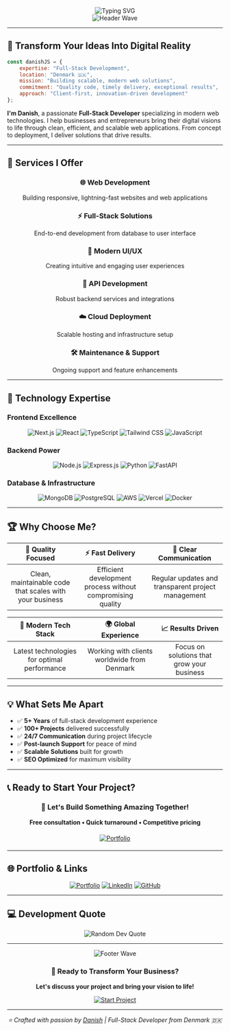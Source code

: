 <!-- Header Banner -->
<div align="center">
  <img src="https://readme-typing-svg.herokuapp.com?font=Fira+Code&size=40&pause=1000&color=2E9EF7&center=true&vCenter=true&width=1000&lines=Danish+%7C+Full-Stack+Developer;Crafting+Digital+Excellence+🇩🇰;Your+Vision%2C+My+Code;Let's+Build+Something+Amazing!" alt="Typing SVG" />
</div>

<!-- Professional Hero Section -->
<div align="center">
  <img src="https://capsule-render.vercel.app/api?type=waving&color=0:2E9EF7,100:4F46E5&height=120&section=header&text=&fontSize=0" alt="Header Wave" />
</div>

---

## 🎯 Transform Your Ideas Into Digital Reality

```javascript
const danishJS = {
    expertise: "Full-Stack Development",
    location: "Denmark 🇩🇰",
    mission: "Building scalable, modern web solutions",
    commitment: "Quality code, timely delivery, exceptional results",
    approach: "Client-first, innovation-driven development"
};
```

**I'm Danish**, a passionate **Full-Stack Developer** specializing in modern web technologies. I help businesses and entrepreneurs bring their digital visions to life through clean, efficient, and scalable web applications. From concept to deployment, I deliver solutions that drive results.

---

## 🚀 Services I Offer

<div align="center">

### 🌐 **Web Development**
Building responsive, lightning-fast websites and web applications

### ⚡ **Full-Stack Solutions**
End-to-end development from database to user interface

### 📱 **Modern UI/UX**
Creating intuitive and engaging user experiences

### 🔧 **API Development**
Robust backend services and integrations

### ☁️ **Cloud Deployment**
Scalable hosting and infrastructure setup

### 🛠️ **Maintenance & Support**
Ongoing support and feature enhancements

</div>

---

## 💼 Technology Expertise

### **Frontend Excellence**
<div align="center">
  <img src="https://img.shields.io/badge/Next.js-000000?style=for-the-badge&logo=next.js&logoColor=white" alt="Next.js" />
  <img src="https://img.shields.io/badge/React-20232A?style=for-the-badge&logo=react&logoColor=61DAFB" alt="React" />
  <img src="https://img.shields.io/badge/TypeScript-007ACC?style=for-the-badge&logo=typescript&logoColor=white" alt="TypeScript" />
  <img src="https://img.shields.io/badge/Tailwind_CSS-38B2AC?style=for-the-badge&logo=tailwind-css&logoColor=white" alt="Tailwind CSS" />
  <img src="https://img.shields.io/badge/JavaScript-F7DF1E?style=for-the-badge&logo=javascript&logoColor=black" alt="JavaScript" />
</div>

### **Backend Power**
<div align="center">
  <img src="https://img.shields.io/badge/Node.js-43853D?style=for-the-badge&logo=node.js&logoColor=white" alt="Node.js" />
  <img src="https://img.shields.io/badge/Express.js-404D59?style=for-the-badge&logo=express&logoColor=white" alt="Express.js" />
  <img src="https://img.shields.io/badge/Python-3776AB?style=for-the-badge&logo=python&logoColor=white" alt="Python" />
  <img src="https://img.shields.io/badge/FastAPI-005571?style=for-the-badge&logo=fastapi&logoColor=white" alt="FastAPI" />
</div>

### **Database & Infrastructure**
<div align="center">
  <img src="https://img.shields.io/badge/MongoDB-4EA94B?style=for-the-badge&logo=mongodb&logoColor=white" alt="MongoDB" />
  <img src="https://img.shields.io/badge/PostgreSQL-316192?style=for-the-badge&logo=postgresql&logoColor=white" alt="PostgreSQL" />
  <img src="https://img.shields.io/badge/Amazon_AWS-FF9900?style=for-the-badge&logo=amazonaws&logoColor=white" alt="AWS" />
  <img src="https://img.shields.io/badge/Vercel-000000?style=for-the-badge&logo=vercel&logoColor=white" alt="Vercel" />
  <img src="https://img.shields.io/badge/Docker-2496ED?style=for-the-badge&logo=docker&logoColor=white" alt="Docker" />
</div>

---

## 🏆 Why Choose Me?

<div align="center">

| **🎯 Quality Focused** | **⚡ Fast Delivery** | **💬 Clear Communication** |
|:---:|:---:|:---:|
| Clean, maintainable code that scales with your business | Efficient development process without compromising quality | Regular updates and transparent project management |

| **🔧 Modern Tech Stack** | **🌍 Global Experience** | **📈 Results Driven** |
|:---:|:---:|:---:|
| Latest technologies for optimal performance | Working with clients worldwide from Denmark | Focus on solutions that grow your business |

</div>

---

## 💡 What Sets Me Apart

- ✅ **5+ Years** of full-stack development experience
- ✅ **100+ Projects** delivered successfully
- ✅ **24/7 Communication** during project lifecycle
- ✅ **Post-launch Support** for peace of mind
- ✅ **Scalable Solutions** built for growth
- ✅ **SEO Optimized** for maximum visibility

---

## 📞 Ready to Start Your Project?

<div align="center">
  <h3>🚀 Let's Build Something Amazing Together!</h3>
  
  <p><strong>Free consultation • Quick turnaround • Competitive pricing</strong></p>
  
  <div style="margin: 20px 0;">
    <a href="https://danishjs.dev">
      <img src="https://img.shields.io/badge/🌐_View_Portfolio-2E9EF7?style=for-the-badge&logoColor=white" alt="Portfolio" />
    </a>
  </div>
</div>

---

## 🌐 Portfolio & Links

<div align="center">
  
[![Portfolio](https://img.shields.io/badge/Portfolio-FF5722?style=for-the-badge&logo=google-chrome&logoColor=white)](https://danishjs.dev)
[![LinkedIn](https://img.shields.io/badge/LinkedIn-0077B5?style=for-the-badge&logo=linkedin&logoColor=white)](https://linkedin.com/in/danishjs)
[![GitHub](https://img.shields.io/badge/GitHub-100000?style=for-the-badge&logo=github&logoColor=white)](https://github.com/danishjs)

</div>

---

## 💻 Development Quote

<div align="center">
  <img src="https://quotes-github-readme.vercel.app/api?type=horizontal&theme=tokyonight" alt="Random Dev Quote" />
</div>

---

<div align="center">
  <img src="https://capsule-render.vercel.app/api?type=waving&color=0:4F46E5,100:2E9EF7&height=120&section=footer" alt="Footer Wave" />
</div>

<div align="center">
  <h3>🎯 Ready to Transform Your Business?</h3>
  <p><strong>Let's discuss your project and bring your vision to life!</strong></p>
  
  <a href="mailto:danish@danishjs.dev">
    <img src="https://img.shields.io/badge/Start_Your_Project_Today-FF5722?style=for-the-badge&logo=rocket&logoColor=white" alt="Start Project" />
  </a>
</div>

---

<div align="center">
  <i>⭐ Crafted with passion by <a href="https://github.com/danishjs">Danish</a> | Full-Stack Developer from Denmark 🇩🇰</i>
</div> 
